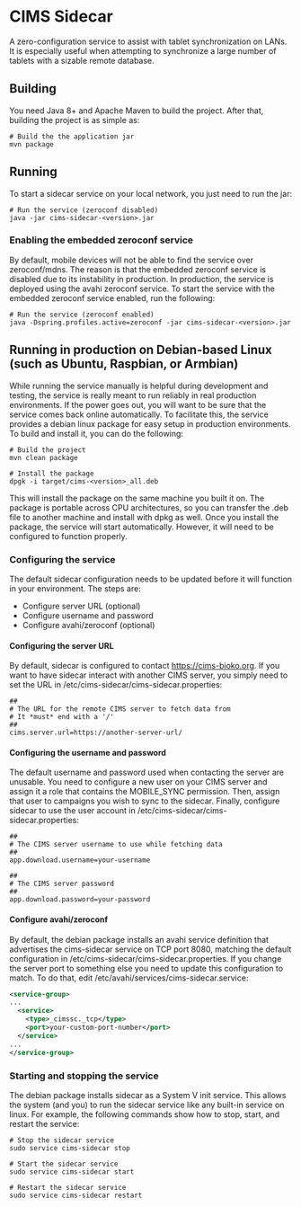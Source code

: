 # CIMS Sidecar

A zero-configuration service to assist with tablet synchronization on LANs. It is especially useful when attempting to 
synchronize a large number of tablets with a sizable remote database.


## Building

You need Java 8+ and Apache Maven to build the project. After that, building the project is as simple as:

```shell
# Build the the application jar
mvn package
```

## Running

To start a sidecar service on your local network, you just need to run the jar:

```shell
# Run the service (zeroconf disabled)
java -jar cims-sidecar-<version>.jar
```

### Enabling the embedded zeroconf service

By default, mobile devices will not be able to find the service over zeroconf/mdns. The reason is that the 
embedded zeroconf service is disabled due to its instability in production. In production, the service is deployed using
the avahi zeroconf service. To start the service with the embedded zeroconf service enabled, run the following:

```shell
# Run the service (zeroconf enabled)
java -Dspring.profiles.active=zeroconf -jar cims-sidecar-<version>.jar
```

## Running in production on Debian-based Linux (such as Ubuntu, Raspbian, or Armbian)

While running the service manually is helpful during development and testing, the service is really meant to run 
reliably in real production environments. If the power goes out, you will want to be sure that the service comes back 
online automatically. To facilitate this, the service provides a debian linux package for easy setup in production 
environments. To build and install it, you can do the following:

```shell
# Build the project
mvn clean package

# Install the package
dpgk -i target/cims-<version>_all.deb
```

This will install the package on the same machine you built it on. The package is portable across CPU architectures, 
so you can transfer the .deb file to another machine and install with dpkg as well. Once you install the package, the 
service will start automatically. However, it will need to be configured to function properly.

### Configuring the service

The default sidecar configuration needs to be updated before it will function in your environment. The steps are:

 * Configure server URL (optional)
 * Configure username and password
 * Configure avahi/zeroconf (optional)
 
 #### Configuring the server URL
 
 By default, sidecar is configured to contact https://cims-bioko.org. If you want to have sidecar interact with another
 CIMS server, you simply need to set the URL in /etc/cims-sidecar/cims-sidecar.properties:
 
```properties
##
# The URL for the remote CIMS server to fetch data from
# It *must* end with a '/'
##
cims.server.url=https://another-server-url/
```

#### Configuring the username and password

The default username and password used when contacting the server are unusable. You need to configure a new user on your
CIMS server and assign it a role that contains the MOBILE_SYNC permission. Then, assign that user to campaigns you wish 
to sync to the sidecar. Finally, configure sidecar to use the user account in 
/etc/cims-sidecar/cims-sidecar.properties:

```properties
##
# The CIMS server username to use while fetching data
##
app.download.username=your-username

##
# The CIMS server password
##
app.download.password=your-password
``` 

#### Configure avahi/zeroconf

By default, the debian package installs an avahi service definition that advertises the cims-sidecar service on TCP port
8080, matching the default configuration in /etc/cims-sidecar/cims-sidecar.properties. If you change the server port to
something else you need to update this configuration to match. To do that, edit
/etc/avahi/services/cims-sidecar.service:

```xml
<service-group>
...
  <service>
    <type>_cimssc._tcp</type>
    <port>your-custom-port-number</port>
  </service>
...
</service-group>
```

### Starting and stopping the service

The debian package installs sidecar as a System V init service. This allows the system (and you) to run the sidecar 
service like any built-in service on linux. For example, the following commands show how to stop, start, and restart the
service:

```shell
# Stop the sidecar service
sudo service cims-sidecar stop

# Start the sidecar service
sudo service cims-sidecar start

# Restart the sidecar service
sudo service cims-sidecar restart
```